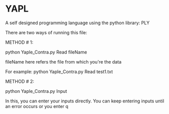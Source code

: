 # YAPL
A self designed programming language using the python library: PLY

There are two ways of running this file:

METHOD # 1:

python Yaple_Contra.py Read fileName

fileName here refers the file from which you're the data

For example: python Yaple_Contra.py Read test1.txt

METHOD # 2:

python Yaple_Contra.py Input

In this, you can enter your inputs directly. You can keep entering inputs until an error occurs or you enter q
